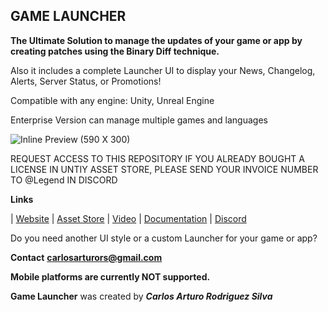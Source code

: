 ## GAME LAUNCHER
**The Ultimate Solution to manage the updates of your game or app by creating patches using the Binary Diff technique.**

Also it includes a complete Launcher UI to display your News, Changelog, Alerts, Server Status, or Promotions!

Compatible with any engine: Unity, Unreal Engine

Enterprise Version can manage multiple games and languages

![Inline Preview (590 X 300)](https://user-images.githubusercontent.com/49852859/236664992-8133ab51-fa63-48a1-b7bc-3c8ab65e57ad.png)

REQUEST ACCESS TO THIS REPOSITORY
IF YOU ALREADY BOUGHT A LICENSE IN UNTIY ASSET STORE, PLEASE SEND YOUR INVOICE NUMBER TO @Legend IN DISCORD


**Links**

| [Website](https://game-launcher.net/) | [Asset Store](https://assetstore.unity.com/packages/slug/217526) | [Video](https://www.youtube.com/watch?v=FhiilefzooU) | [Documentation](https://gamelauncher.gitbook.io/documentation/) | [Discord](https://discord.gg/rJq6cEresy)

Do you need another UI style or a custom Launcher for your game or app?

**Contact**
[**carlosarturors@gmail.com**](mailto:carlosarturors@gmail.com)

**Mobile platforms are currently NOT supported.**  

**Game Launcher** was created by  _**Carlos Arturo Rodriguez Silva**_
